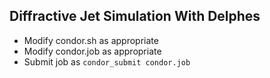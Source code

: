 Diffractive Jet Simulation With Delphes
---------------------------------------------

- Modify condor.sh as appropriate
- Modify condor.job as appropriate
- Submit job as `condor_submit condor.job`
